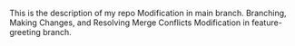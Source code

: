 This is the description of my repo
Modification in main branch.
Branching, Making Changes, and Resolving Merge Conflicts
Modification in feature-greeting branch.

